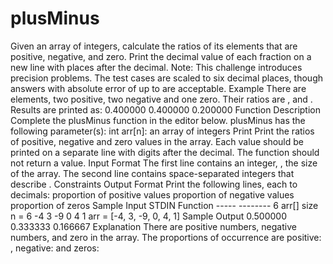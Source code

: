 # plusMinus
Given an array of integers, calculate the ratios of its elements that are positive, negative, and zero. Print the decimal value of each fraction on a new line with  places after the decimal.  Note: This challenge introduces precision problems. The test cases are scaled to six decimal places, though answers with absolute error of up to  are acceptable.  Example  There are  elements, two positive, two negative and one zero. Their ratios are ,  and . Results are printed as:  0.400000 0.400000 0.200000 Function Description  Complete the plusMinus function in the editor below.  plusMinus has the following parameter(s):  int arr[n]: an array of integers Print Print the ratios of positive, negative and zero values in the array. Each value should be printed on a separate line with  digits after the decimal. The function should not return a value.  Input Format  The first line contains an integer, , the size of the array. The second line contains  space-separated integers that describe .  Constraints    Output Format  Print the following  lines, each to  decimals:  proportion of positive values proportion of negative values proportion of zeros Sample Input  STDIN           Function -----           -------- 6               arr[] size n = 6 -4 3 -9 0 4 1   arr = [-4, 3, -9, 0, 4, 1] Sample Output  0.500000 0.333333 0.166667 Explanation  There are  positive numbers,  negative numbers, and  zero in the array. The proportions of occurrence are positive: , negative:  and zeros: 
